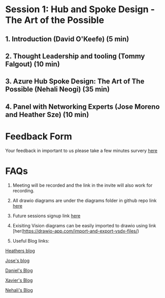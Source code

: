 # Session 1: Hub and Spoke Design - The Art of the Possible

## 1. Introduction (David O'Keefe) (5 min)
## 2. Thought Leadership and tooling (Tommy Falgout) (10 min)
## 3. Azure Hub Spoke Design: The Art of The Possible (Nehali Neogi)  (35 min)
## 4. Panel with Networking Experts (Jose Moreno and Heather Sze) (10 min)




# Feedback Form

Your feedback in important to us please take a few minutes survery [here](https://forms.office.com/r/mZ418DCScx)


# FAQs


1. Meeting will be recorded and the link in the invite will also work for recording.

2. All drawio diagrams are under the diagrams folder in github repo link [here](https://github.com/nehalineogi/azure-networking)

3. Future sessions signup link [here](https://www.linkedin.com/feed/update/urn:li:activity:7024859847699365888/)

4. Exisiting Vision diagrams can be easily imported to drawio using link [her(https://drawio-app.com/import-and-export-vsdx-files/)
5. Useful Blog links:  

 
[Heathers blog](https://github.com/hsze/MultiRegion-HubSpoke-ERBowTie-ARS)

[Jose's blog](https://blog.cloudtrooper.net/2020/11/28/dont-let-your-azure-routes-bite-you/)

[Daniel's Blog](https://github.com/dmauser/azure-expressroute/tree/main/er-to-er-transit/ars)
 
[Xavier's Blog](https://github.com/XavierElizondo/Labs/tree/main/Home-VPN)

[Nehali's Blog](https://github.com/nehalineogi/azure-cross-solution-network-architectures/blob/main/aks/README-aks-egress.md)